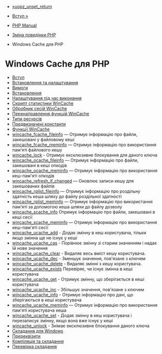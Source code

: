 - [«uopz_unset_return](function.uopz-unset-return.md)
- [Вступ »](intro.wincache.md)

- [PHP Manual](index.md)
- [Зміна поведінки PHP](refs.basic.php.md)
- Windows Cache для PHP

# Windows Cache для PHP

- [Вступ](intro.wincache.md)
- [Встановлення та налаштування](wincache.setup.md)
- [Вимоги](wincache.requirements.md)
- [Встановлення](wincache.installation.md)
- [Налаштування під час виконання](wincache.configuration.md)
- [Скрипт статистики WinCache](wincache.stats.md)
- [Обробник сесій WinCache](wincache.sessionhandler.md)
- [Перенаправлення функцій WinCache](wincache.reroutes.md)
- [Типи ресурсів](wincache.resources.md)
- [Предвизначені константи](wincache.constants.md)
- [Функції WinCache](ref.wincache.md)
- [wincache_fcache_fileinfo](function.wincache-fcache-fileinfo.md)
— Отримує інформацію про файли, закешовані у файловому кеші
- [wincache_fcache_meminfo](function.wincache-fcache-meminfo.md)
— Отримує інформацію про використання пам'яті файлового кешу
- [wincache_lock](function.wincache-lock.md) - Отримує
ексклюзивне блокування для даного ключа
- [wincache_ocache_fileinfo](function.wincache-ocache-fileinfo.md)
— Отримує інформацію про файли, закешовані в кеші опкодів
- [wincache_ocache_meminfo](function.wincache-ocache-meminfo.md)
— Отримує інформацію про використання кеш-пам'яті опкодів
- [wincache_refresh_if_changed](function.wincache-refresh-if-changed.md)
— Оновлює записи кешу для закешованих файлів
- [wincache_rplist_fileinfo](function.wincache-rplist-fileinfo.md)
— Отримує інформацію про роздільну здатність кеша шляху до файлу роздільної здатності
- [wincache_rplist_meminfo](function.wincache-rplist-meminfo.md)
— Отримує інформацію про використання пам'яті за допомогою кеша
шляхи до файлу дозволу
- [wincache_scache_info](function.wincache-scache-info.md)
Отримує інформацію про файли, закешовані в кеші сесії
- [wincache_scache_meminfo](function.wincache-scache-meminfo.md)
— Отримує інформацію про використання кеш-пам'яті сесії
- [wincache_ucache_add](function.wincache-ucache-add.md) -
Додає змінну в кеш користувача, тільки якщо
змінна ще не існує у кеші
- [wincache_ucache_cas](function.wincache-ucache-cas.md) -
Порівнює змінну зі старим значенням і надає їй нове
значення
- [wincache_ucache_clear](function.wincache-ucache-clear.md) -
Видаляє весь вміст кешу користувача.
- [wincache_ucache_dec](function.wincache-ucache-dec.md) -
Зменшує значення, пов'язане з ключем
- [wincache_ucache_delete](function.wincache-ucache-delete.md) -
Видаляє змінні з кешу користувача.
- [wincache_ucache_exists](function.wincache-ucache-exists.md)
Перевіряє, чи існує змінна в кеші користувача
- [wincache_ucache_get](function.wincache-ucache-get.md) -
Отримує змінну, що зберігається в кеші користувача
- [wincache_ucache_inc](function.wincache-ucache-inc.md) -
Збільшує значення, пов'язане з ключем
- [wincache_ucache_info](function.wincache-ucache-info.md) -
Отримує інформацію про дані, що зберігаються в кеші користувача
- [wincache_ucache_meminfo](function.wincache-ucache-meminfo.md)
— Отримує інформацію про використання пам'яті користувача
кеша
- [wincache_ucache_set](function.wincache-ucache-set.md) -
Додає змінну в кеш користувача і перезаписує
змінну, якщо вона вже існує у кеші
- [wincache_unlock](function.wincache-unlock.md) - Знімає
ексклюзивне блокування даного ключа
- [Складання для Windows](wincache.win32build.md)
- [Пререквізити](wincache.win32build.prereq.md)
- [Компіляція та складання](wincache.win32build.building.md)
- [Перевірка складання](wincache.win32build.verify.md)
